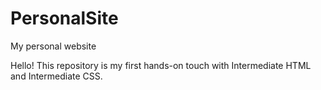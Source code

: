 # PersonalSite
My personal website

Hello! This repository is my first hands-on touch with Intermediate HTML and Intermediate CSS.
